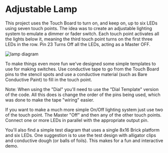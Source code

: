 # Adjustable Lamp

This project uses the Touch Board to turn on, and keep on, up to six LEDs using seven touch points.  The idea was to create an adjustable lighting system to emulate a dimmer or fader switch.  Each touch point activates all the lights below it, meaning the third touch point turns on the first three LEDs in the row.  Pin 23 Turns Off all the LEDs, acting as a Master OFF.

![lamp diagram](https://raw.githubusercontent.com/BrownDogGadgets/CrazyCircuits/master/Projects/Adjustable%20Lamp/lamppreviewdiagram.png)

To make things even more fun we've designed some simple templates to use for making switches.  Use conductive tape to go from the Touch Board pins to the stencil spots and use a conductive material (such as Bare Conductive Paint) to fill in the touch point.

Note: When using the "Dial" you'll need to use the "Dial Template" version of the code. All this does is change the order of the pins being used, which was done to make the tape "wiring" easier.  

If you want to make a much more simple On/Off lighting system just use two of the touch point.  The Master "Off" and then any of the other touch points.  Connect one or more LEDs in parallel with the appropriate output pin.

You'll also find a simple test diagram that uses a single 8x16 Brick platform and six LEDs.  One suggestion is to use the test design with alligator clips and conductive dough (or balls of foils).  This makes for a fun and interactive demo.
